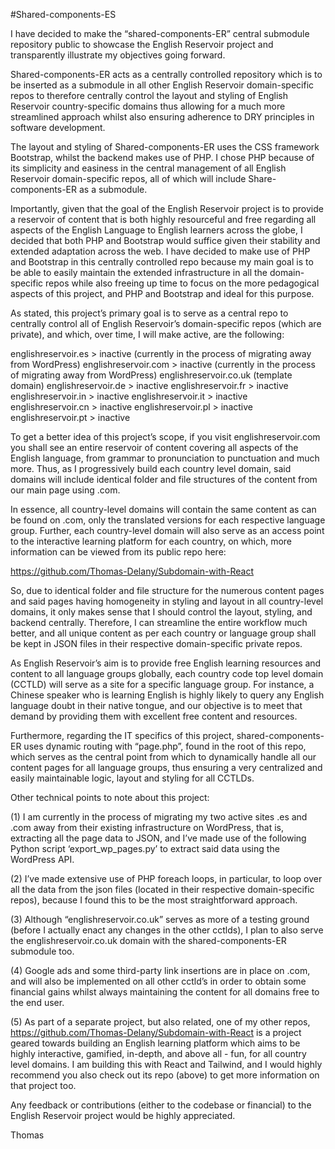 #Shared-components-ES

I have decided to make the “shared-components-ER” central submodule repository public to showcase the English Reservoir project and transparently illustrate my objectives going forward.

Shared-components-ER acts as a centrally controlled repository which is to be inserted as a submodule in all other English Reservoir domain-specific repos to therefore centrally control the layout and styling of English Reservoir country-specific domains thus allowing for a much more streamlined approach whilst also ensuring adherence to DRY principles in software development.

The layout and styling of Shared-components-ER uses the CSS framework Bootstrap, whilst the backend makes use of PHP. I chose PHP because of its simplicity and easiness in the central management of all English Reservoir domain-specific repos, all of which will include Share-components-ER as a submodule.

Importantly, given that the goal of the English Reservoir project is to provide a reservoir of content that is both highly resourceful and free regarding all aspects of the English Language to English learners across the globe, I decided that both PHP and Bootstrap would suffice given their stability and extended adaptation across the web. I have decided to make use of PHP and Bootstrap in this centrally controlled repo because my main goal is to be able to easily maintain the extended infrastructure in all the domain-specific repos while also freeing up time to focus on the more pedagogical aspects of this project, and PHP and Bootstrap and ideal for this purpose.

As stated, this project’s primary goal is to serve as a central repo to centrally control all of English Reservoir’s domain-specific repos (which are private), and which, over time, I will make active, are the following:

englishreservoir.es > inactive (currently in the process of migrating away from WordPress)
englishreservoir.com > inactive (currently in the process of migrating away from WordPress)
englishreservoir.co.uk (template domain)
englishreservoir.de > inactive
englishreservoir.fr > inactive
englishreservoir.in > inactive
englishreservoir.it > inactive
englishreservoir.cn > inactive
englishreservoir.pl > inactive
englishreservoir.pt > inactive

To get a better idea of this project’s scope, if you visit englishreservoir.com you shall see an entire reservoir of content covering all aspects of the English language, from grammar to pronunciation to punctuation and much more. Thus, as I progressively build each country level domain, said domains will include identical folder and file structures of the content from our main page using .com.

In essence, all country-level domains will contain the same content as can be found on .com, only the translated versions for each respective language group. Further, each country-level domain will also serve as an access point to the interactive learning platform for each country, on which, more information can be viewed from its public repo here:

https://github.com/Thomas-Delany/Subdomain-with-React

So, due to identical folder and file structure for the numerous content pages and said pages having homogeneity in styling and layout in all country-level domains, it only makes sense that I should control the layout, styling, and backend centrally. Therefore, I can streamline the entire workflow much better, and all unique content as per each country or language group shall be kept in JSON files in their respective domain-specific private repos.

As English Reservoir’s aim is to provide free English learning resources and content to all language groups globally, each country code top level domain (CCTLD) will serve as a site for a specific language group. For instance, a Chinese speaker who is learning English is highly likely to query any English language doubt in their native tongue, and our objective is to meet that demand by providing them with excellent free content and resources.

Furthermore, regarding the IT specifics of this project, shared-components-ER uses dynamic routing with “page.php”, found in the root of this repo, which serves as the central point from which to dynamically handle all our content pages for all language groups, thus ensuring a very centralized and easily maintainable logic, layout and styling for all CCTLDs.

Other technical points to note about this project:

(1) I am currently in the process of migrating my two active sites .es and .com away from their existing infrastructure on WordPress, that is, extracting all the page data to JSON, and I’ve made use of the following Python script ‘export_wp_pages.py’ to extract said data using the WordPress API.

(2) I’ve made extensive use of PHP foreach loops, in particular, to loop over all the data from the json files (located in their respective domain-specific repos), because I found this to be the most straightforward approach.

(3) Although “englishreservoir.co.uk” serves as more of a testing ground (before I actually enact any changes in the other cctlds), I plan to also serve the englishreservoir.co.uk domain with the shared-components-ER submodule too.

(4) Google ads and some third-party link insertions are in place on .com, and will also be implemented on all other cctld’s in order to obtain some financial gains whilst always maintaining the content for all domains free to the end user.

(5) As part of a separate project, but also related, one of my other repos, https://github.com/Thomas-Delany/Subdomain-with-React is a project geared towards building an English learning platform which aims to be highly interactive, gamified, in-depth, and above all - fun, for all country level domains. I am building this with React and Tailwind, and I would highly recommend you also check out its repo (above) to get more information on that project too.

Any feedback or contributions (either to the codebase or financial) to the English Reservoir project would be highly appreciated.

Thomas
